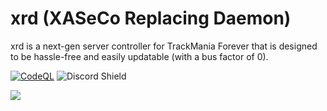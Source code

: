 # xrd (XASeCo Replacing Daemon)

xrd is a next-gen server controller for TrackMania Forever that is designed to be hassle-free and easily updatable (with a bus factor of 0).

[![CodeQL](https://github.com/AomegaL/xrd/actions/workflows/codeql-analysis.yml/badge.svg?branch=main)](https://github.com/AomegaL/xrd/actions/workflows/codeql-analysis.yml)
![Discord Shield](https://discordapp.com/api/guilds/951272271266344960/widget.png?style=shield)

<img src="https://i.arxius.io/8c526630.png"/>

